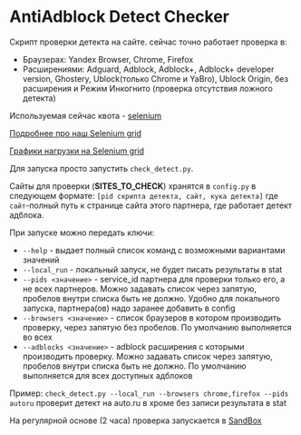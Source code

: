 # AntiAdblock Detect Checker

Скрипт проверки детекта на сайте.
сейчас точно работает проверка в:
- Браузерах: Yandex Browser, Chrome, Firefox
- Расширениями: Adguard, Adblock, Adblock+, Adblock+ developer version, Ghostery, Ublock(только Chrome и YaBro), Ublock Origin, без расширения и Режим Инкогнито (проверка отсутствия ложного детекта)

Используемая сейчас квота - [selenium](https://selenium.yandex-team.ru/#quota/selenium)

[Подробнее про наш Selenium grid](https://wiki.yandex-team.ru/selenium/)

[Графики нагрузки на Selenium grid](https://grafana.qatools.yandex-team.ru/d/0zPa-K6kz/selenium-tv?refresh=1m&panelId=5&fullscreen&orgId=1&from=now-3h&to=now)

Для запуска просто запустить `check_detect.py`.

Сайты для проверки (**SITES_TO_CHECK**) хранятся в `config.py` в следующем формате: `[pid скрипта детекта, cайт, кука детекта]` где `cайт`-полный путь к странице сайта этого партнера, где работает детект адблока.

При запуске можно передать ключи:
- `--help` - выдает полный список команд с возможными вариантами значений
- `--local_run` - локальный запуск, не будет писать результаты в stat
- `--pids <значение>` - service_id партнера для проверки только его, а не всех партнеров. Можно задавать список через запятую, пробелов внутри списка быть не должно. Удобно для локального запуска, партнера(ов) надо заранее добавить в config
- `--browsers <значение>` - список браузеров в котором производить проверку, через запятую без пробелов. По умолчанию выполняется во всех
- `--adblocks <значение>` - adblock расширения с которыми производить проверку. Можно задавать список через запятую, пробелов внутри списка быть не должно. По умолчанию выполняется для всех доступных адблоков

Пример: `check_detect.py --local_run --browsers chrome,firefox --pids autoru` проверит детект на auto.ru в хроме без записи результата в stat

На регулярной основе (2 часа) проверка запускается в [SandBox](https://a.yandex-team.ru/arc/trunk/arcadia/sandbox/projects/antiadblock/antiadblock_detect_checker/__init__.py)
